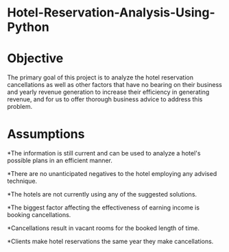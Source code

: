 # Hotel-Reservation-Analysis-Using-Python
# Objective

The primary goal of this project is to analyze the hotel reservation cancellations as well as other factors that have no bearing on their business and yearly revenue generation to increase their efficiency in generating revenue, and for us to offer thorough business advice to address this problem.
# Assumptions
*The information is still current and can be used to analyze a hotel's possible plans in an efficient manner.

*There are no unanticipated negatives to the hotel employing any advised technique.

*The hotels are not currently using any of the suggested solutions.

*The biggest factor affecting the effectiveness of earning income is booking cancellations.

*Cancellations result in vacant rooms for the booked length of time.

*Clients make hotel reservations the same year they make cancellations.
